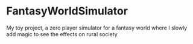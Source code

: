 # FantasyWorldSimulator
My toy project, a zero player simulator for a fantasy world where I slowly add magic to see the effects on rural society
